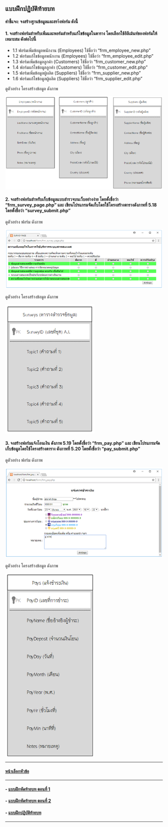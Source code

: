 ## แบบฝึกปฏิบัติท้ายบท
#### คำชี้แจง: จงสร้างฐานข้อมูลและสรา้งฟอร์ม ดังนี้

#### 1.	จงสร้างฟอร์มสำหรับเพิ่มและพอร์มสำหรับแก้ไขข้อมูลในตาราง โดยเลือกใช้อิลีเม้นท์ของฟอร์มให้เหมาะสม ดังต่อไปนี้
* 1.1 ฟอร์มเพิ่มข้อมูลพนักงาน (Employees) ใช้ชื่อว่า “frm_employee_new.php”
* 1.2 ฟอร์มแก้ไขข้อมูลพนักงาน (Employees) ใช้ชื่อว่า “frm_employee_edit.php”
* 1.3 ฟอร์มเพิ่มข้อมูลลูกค้า (Customers) ใช้ชื่อว่า “frm_customer_new.php”
* 1.4 ฟอร์มแก้ไขข้อมูลลูกค้า (Customers) ใช้ชื่อว่า “frm_customer_edit.php”
* 1.5 ฟอร์มเพิ่มข้อมูลผู้ผลิต (Suppliers) ใช้ชื่อว่า “frm_supplier_new.php”
* 1.6 ฟอร์มแก้ไขข้อมูลผู้ผลิต (Suppliers) ใช้ชื่อว่า “frm_supplier_edit.php”

ดูตัวอย่าง โครงสร้างข้อมูล ดังภาพ

<img src=img/ch05_16.png>

#### 2. จงสร้างฟอร์มสำหรับเก็บข้อมูลแบบสำรวจบนเว็บอย่างง่าย โดยตั้งชื่อว่า “frm_survey_page.php” และ เขียนโปรแกรมจัดเก็บโดยใช้โครงสร้างตารางดังภาพที่ 5.18 โดยตั้งชื่อว่า “survey_submit.php”

ดูตัวอย่าง ฟอร์ม ดังภาพ

<img src=img/ch05_17.png>

ดูตัวอย่าง โครงสร้างข้อมูล ดังภาพ

<img src=img/ch05_18.png>

#### 3. จงสร้างฟอร์มแจ้งโอนเงิน ดังภาพ 5.19 โดยตั้งชื่อว่า “frm_pay.php” และ เขียนโปรแกรมจัดเก็บข้อมูลโดยใช้โครงสร้างตาราง ดังภาพที่ 5.20 โดยตั้งชื่อว่า “pay_submit.php”

ดูตัวอย่าง ฟอร์ม ดังภาพ

<img src=img/ch05_19.png>

ดูตัวอย่าง โครงสร้างข้อมูล ดังภาพ

<img src=img/ch05_20.png>

---
#### [หน้าเลือกหัวข้อ](README.md)
---
#### - [แบบฝึกหัดท้ายบท ตอนที่ 1](0530.md)
#### - [แบบฝึกหัดท้ายบท ตอนที่ 2](0550.md)
#### - [แบบฝึกปฏิบัติท้ายบท](0570.md)
---